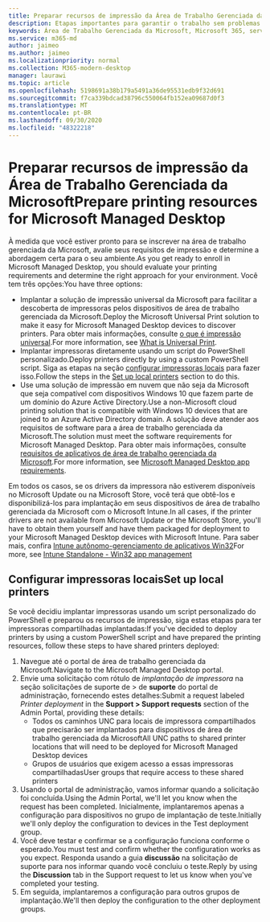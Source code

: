 ```yaml
---
title: Preparar recursos de impressão da Área de Trabalho Gerenciada da Microsoft
description: Etapas importantes para garantir o trabalho sem problemas de impressão
keywords: Área de Trabalho Gerenciada da Microsoft, Microsoft 365, serviço, documentação
ms.service: m365-md
author: jaimeo
ms.author: jaimeo
ms.localizationpriority: normal
ms.collection: M365-modern-desktop
manager: laurawi
ms.topic: article
ms.openlocfilehash: 5198691a38b179a5491a36de95531edb9f32d691
ms.sourcegitcommit: f7ca339bdcad38796c550064fb152ea09687d0f3
ms.translationtype: MT
ms.contentlocale: pt-BR
ms.lasthandoff: 09/30/2020
ms.locfileid: "48322218"
---
```

# <a name="prepare-printing-resources-for-microsoft-managed-desktop"></a><span data-ttu-id="f4a27-104">Preparar recursos de impressão da Área de Trabalho Gerenciada da Microsoft</span><span class="sxs-lookup"><span data-stu-id="f4a27-104">Prepare printing resources for Microsoft Managed Desktop</span></span>

<span data-ttu-id="f4a27-105">À medida que você estiver pronto para se inscrever na área de trabalho gerenciada da Microsoft, avalie seus requisitos de impressão e determine a abordagem certa para o seu ambiente.</span><span class="sxs-lookup"><span data-stu-id="f4a27-105">As you get ready to enroll in Microsoft Managed Desktop, you should evaluate your printing requirements and determine the right approach for your environment.</span></span> <span data-ttu-id="f4a27-106">Você tem três opções:</span><span class="sxs-lookup"><span data-stu-id="f4a27-106">You have three options:</span></span>
 
- <span data-ttu-id="f4a27-107">Implantar a solução de impressão universal da Microsoft para facilitar a descoberta de impressoras pelos dispositivos de área de trabalho gerenciada da Microsoft.</span><span class="sxs-lookup"><span data-stu-id="f4a27-107">Deploy the Microsoft Universal Print solution to make it easy for Microsoft Managed Desktop devices to discover printers.</span></span> <span data-ttu-id="f4a27-108">Para obter mais informações, consulte [o que é impressão universal](https://docs.microsoft.com/universal-print/fundamentals/universal-print-whatis).</span><span class="sxs-lookup"><span data-stu-id="f4a27-108">For more information, see [What is Universal Print](https://docs.microsoft.com/universal-print/fundamentals/universal-print-whatis).</span></span>
- <span data-ttu-id="f4a27-109">Implantar impressoras diretamente usando um script do PowerShell personalizado.</span><span class="sxs-lookup"><span data-stu-id="f4a27-109">Deploy printers directly by using a custom PowerShell script.</span></span> <span data-ttu-id="f4a27-110">Siga as etapas na seção [configurar impressoras locais](#set-up-local-printers) para fazer isso.</span><span class="sxs-lookup"><span data-stu-id="f4a27-110">Follow the steps in the [Set up local printers](#set-up-local-printers) section to do this.</span></span>
- <span data-ttu-id="f4a27-111">Use uma solução de impressão em nuvem que não seja da Microsoft que seja compatível com dispositivos Windows 10 que fazem parte de um domínio do Azure Active Directory.</span><span class="sxs-lookup"><span data-stu-id="f4a27-111">Use a non-Microsoft cloud printing solution that is compatible with Windows 10 devices that are joined to an Azure Active Directory domain.</span></span> <span data-ttu-id="f4a27-112">A solução deve atender aos requisitos de software para a área de trabalho gerenciada da Microsoft.</span><span class="sxs-lookup"><span data-stu-id="f4a27-112">The solution must meet the software requirements for Microsoft Managed Desktop.</span></span> <span data-ttu-id="f4a27-113">Para obter mais informações, consulte [requisitos de aplicativos de área de trabalho gerenciada da Microsoft](../service-description/mmd-app-requirements.md).</span><span class="sxs-lookup"><span data-stu-id="f4a27-113">For more information, see [Microsoft Managed Desktop app requirements](../service-description/mmd-app-requirements.md).</span></span>
 
<span data-ttu-id="f4a27-114">Em todos os casos, se os drivers da impressora não estiverem disponíveis no Microsoft Update ou na Microsoft Store, você terá que obtê-los e disponibilizá-los para implantação em seus dispositivos de área de trabalho gerenciada da Microsoft com o Microsoft Intune.</span><span class="sxs-lookup"><span data-stu-id="f4a27-114">In all cases, if the printer drivers are not available from Microsoft Update or the Microsoft Store, you'll have to obtain them yourself and have them packaged for deployment to your Microsoft Managed Desktop devices with Microsoft Intune.</span></span> <span data-ttu-id="f4a27-115">Para saber mais, confira [Intune autônomo-gerenciamento de aplicativos Win32](https://docs.microsoft.com/mem/intune/apps/apps-win32-app-management)</span><span class="sxs-lookup"><span data-stu-id="f4a27-115">For more, see [Intune Standalone - Win32 app management](https://docs.microsoft.com/mem/intune/apps/apps-win32-app-management)</span></span>

## <a name="set-up-local-printers"></a><span data-ttu-id="f4a27-116">Configurar impressoras locais</span><span class="sxs-lookup"><span data-stu-id="f4a27-116">Set up local printers</span></span>

<span data-ttu-id="f4a27-117">Se você decidiu implantar impressoras usando um script personalizado do PowerShell e preparou os recursos de impressão, siga estas etapas para ter impressoras compartilhadas implantadas:</span><span class="sxs-lookup"><span data-stu-id="f4a27-117">If you've decided to deploy printers by using a custom PowerShell script and have prepared the printing resources, follow these steps to have shared printers deployed:</span></span>

1.  <span data-ttu-id="f4a27-118">Navegue até o portal de área de trabalho gerenciada da Microsoft.</span><span class="sxs-lookup"><span data-stu-id="f4a27-118">Navigate to the Microsoft Managed Desktop portal.</span></span>
2.  <span data-ttu-id="f4a27-119">Envie uma solicitação com rótulo de *implantação de impressora* na seção solicitações de suporte de > de **suporte** do portal de administração, fornecendo estes detalhes:</span><span class="sxs-lookup"><span data-stu-id="f4a27-119">Submit a request labeled *Printer deployment* in the **Support > Support requests** section of the Admin Portal, providing these details:</span></span>
    - <span data-ttu-id="f4a27-120">Todos os caminhos UNC para locais de impressora compartilhados que precisarão ser implantados para dispositivos de área de trabalho gerenciada da Microsoft</span><span class="sxs-lookup"><span data-stu-id="f4a27-120">All UNC paths to shared printer locations that will need to be deployed for Microsoft Managed Desktop devices</span></span>
    - <span data-ttu-id="f4a27-121">Grupos de usuários que exigem acesso a essas impressoras compartilhadas</span><span class="sxs-lookup"><span data-stu-id="f4a27-121">User groups that require access to these shared printers</span></span>
3.  <span data-ttu-id="f4a27-122">Usando o portal de administração, vamos informar quando a solicitação foi concluída.</span><span class="sxs-lookup"><span data-stu-id="f4a27-122">Using the Admin Portal, we'll let you know when the request has been completed.</span></span> <span data-ttu-id="f4a27-123">Inicialmente, implantaremos apenas a configuração para dispositivos no grupo de implantação de teste.</span><span class="sxs-lookup"><span data-stu-id="f4a27-123">Initially we'll only deploy the configuration to devices in the Test deployment group.</span></span>
4.  <span data-ttu-id="f4a27-124">Você deve testar e confirmar se a configuração funciona conforme o esperado.</span><span class="sxs-lookup"><span data-stu-id="f4a27-124">You must test and confirm whether the configuration works as you expect.</span></span> <span data-ttu-id="f4a27-125">Responda usando a guia **discussão** na solicitação de suporte para nos informar quando você concluiu o teste.</span><span class="sxs-lookup"><span data-stu-id="f4a27-125">Reply by using the **Discussion** tab in the Support request to let us know when you've completed your testing.</span></span>
5.  <span data-ttu-id="f4a27-126">Em seguida, implantaremos a configuração para outros grupos de implantação.</span><span class="sxs-lookup"><span data-stu-id="f4a27-126">We'll then deploy the configuration to the other deployment groups.</span></span>
